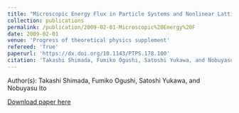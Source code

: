 ```yaml
---
title: "Microscopic Energy Flux in Particle Systems and Nonlinear Lattices"
collection: publications
permalink: /publication/2009-02-01-Microscopic%20Energy%20F
date: 2009-02-01
venue: 'Progress of theoretical physics supplement'
refereed: 'True'
paperurl: 'https://dx.doi.org/10.1143/PTPS.178.100'
citation: 'Takashi Shimada, Fumiko Ogushi, Satoshi Yukawa, and Nobuyasu Ito, Microscopic Energy Flux in Particle Systems and Nonlinear Lattices, Progress of theoretical physics supplement, <b>178</b>, 100-106, (2009)'
---
```


Author(s): Takashi Shimada, Fumiko Ogushi, Satoshi Yukawa, and Nobuyasu Ito


<a href='https://dx.doi.org/10.1143/PTPS.178.100'>Download paper here</a>
